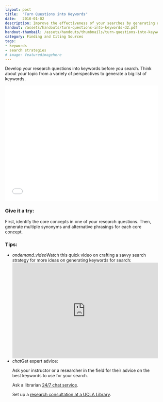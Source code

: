 ```yaml
---
layout: post
title:  "Turn Questions into Keywords"
date:   2010-01-02
description: Improve the effectiveness of your searches by generating a variety of keywords.
handout: /assets/handouts/turn-questions-into-keywords-d2.pdf
handout-thumbail: /assets/handouts/thumbnails/turn-questions-into-keywords-tn.png
category: Finding and Citing Sources
tags:
- keywords
- search strategies
# image: featuredimagehere
---
```


<p class="intro">Develop your research questions into keywords before you search. Think about your topic from a variety of perspectives to generate a big list of keywords.</p>

<!--
<img class="responsive-img materialboxed" src="{{ '/assets/img/content/how-safe-is-recycled-water.png' | prepend: site.baseurl }}" alt="Multiple keywords can be generated from the research question - How safe is recycled water to drink?" data-caption="Multiple keywords can be generated from the research question - How safe is recycled water to drink?"> -->

<iframe src="{{ '/embeds/turn-questions-into-keywords/' | prepend: site.baseurl }}" frameborder="0" width="100%" height="379px"></iframe>
<!-- include embed-and-share-buttons.html ? -->



### Give it a try:

<p class="flow-text">First, identify the core concepts in one of your research questions. Then, generate multiple synonyms and alternative phrasings for each core concept.</p>

### Tips:

<ul class="collapsible" data-collapsible="expandable">
    <li>
      <div class="collapsible-header"><i class="material-icons">ondemand_video</i>Watch this quick video on crafting a savvy search strategy for more ideas on generating keywords for search:</div>
      <div class="collapsible-body"><iframe width="100%" height="315" src="https://www.youtube.com/embed/bgnGGK_21sE?list=PLV8eqWoGXke5D5bmwscUhow1RJKWZmMRZ" frameborder="0" allowfullscreen></iframe></div>
    </li>
    <li>
      <div class="collapsible-header"><i class="material-icons">chat</i>Get expert advice:</div>
      <div class="collapsible-body">
          <p>Ask your instructor or a researcher in the field for their advice on the best keywords to use for your search.</p>
          <p>Ask a librarian <a href="http://library.ucla.edu/questions" target="_blank">24/7 chat service</a>.</p>
          <p>Set up a <a href="http://library.ucla.edu/questions" target="_blank">research consultation at a UCLA Library</a>.</p>
      </div>
    </li>
  </ul>


